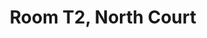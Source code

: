 ---
basin: 'No'
cudn: true
floor: Ground
grade: 2
images:
- /room_database/images/noc/T2%201.jpg
- /room_database/images/noc/T2%202.jpg
living_room: 'No'
location: North Court
name: T2
network: Wired and Wireless
title: Room T2, North Court
---